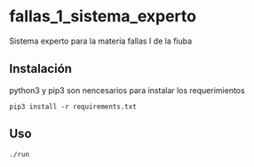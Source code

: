 # fallas_1_sistema_experto
Sistema experto para la materia fallas I de la fiuba

## Instalación 
python3 y pip3 son nencesarios para instalar los requerimientos

`pip3 install -r requirements.txt`

## Uso
`./run`
